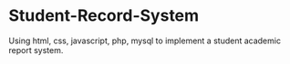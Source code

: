 # Student-Record-System
Using html, css, javascript, php, mysql to implement a student academic report system. 
